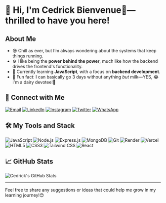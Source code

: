 # 👋 Hi, I'm Cedrick Bienvenue🙂—thrilled to have you here!

## About Me 
- 😎 Chill as ever, but I’m always wondering about the systems that keep things running.  
- ⚙️ I like being the **power behind the power**, much like how the backend drives the frontend's functionality.
- 🔭 Currently learning **JavaScript**, with a focus on **backend development**.  
- 🥛 Fun fact: I can basically go 3 days without anything *but* milk—YES, 😂I'm a dairy devotee!🐄
 
## 🔗 Connect with Me  
[![Email](https://img.shields.io/badge/Email-D14836?style=for-the-badge&logo=gmail&logoColor=white)](mailto:cedrick13bienvenue@gmail.com)  [![LinkedIn](https://img.shields.io/badge/LinkedIn-0077B5?style=for-the-badge&logo=linkedin&logoColor=white)](https://www.linkedin.com/in/cedrick-bienvenue-256317298/)  [![Instagram](https://img.shields.io/badge/Instagram-E4405F?style=for-the-badge&logo=instagram&logoColor=white)](https://www.instagram.com/cedrick13bienvenue/)  [![Twitter](https://img.shields.io/badge/Twitter-1DA1F2?style=for-the-badge&logo=twitter&logoColor=white)](https://twitter.com/cedrique_13)  [![WhatsApp](https://img.shields.io/badge/WhatsApp-25D366?style=for-the-badge&logo=whatsapp&logoColor=white)](https://wa.me/250784667128)  


## 🛠️ My Tools and Stack  

![JavaScript](https://img.shields.io/badge/JavaScript-F7DF1E?style=for-the-badge&logo=javascript&logoColor=black)  ![Node.js](https://img.shields.io/badge/Node.js-339933?style=for-the-badge&logo=node.js&logoColor=white)  ![Express.js](https://img.shields.io/badge/Express.js-000000?style=for-the-badge&logo=express&logoColor=white)  ![MongoDB](https://img.shields.io/badge/MongoDB-47A248?style=for-the-badge&logo=mongodb&logoColor=white)  ![Git](https://img.shields.io/badge/Git-F05032?style=for-the-badge&logo=git&logoColor=white)  ![Render](https://img.shields.io/badge/Render-46E3B7?style=for-the-badge&logo=render&logoColor=white)  ![Vercel](https://img.shields.io/badge/Vercel-000000?style=for-the-badge&logo=vercel&logoColor=white)  ![HTML5](https://img.shields.io/badge/HTML5-E34F26?style=for-the-badge&logo=html5&logoColor=white)  ![CSS3](https://img.shields.io/badge/CSS3-1572B6?style=for-the-badge&logo=css3&logoColor=white)  ![Tailwind CSS](https://img.shields.io/badge/Tailwind_CSS-06B6D4?style=for-the-badge&logo=tailwindcss&logoColor=white)  ![React](https://img.shields.io/badge/React-61DAFB?style=for-the-badge&logo=React&logoColor=black)


## 📈 GitHub Stats 

![Cedrick's GitHub Stats](https://github-readme-stats.vercel.app/api?username=cedrick13bienvenue&show_icons=true&theme=radical)

---

Feel free to share any suggestions or ideas that could help me grow in my learning journey!😊
   
